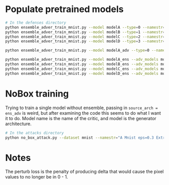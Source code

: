 # Populate pretrained models
```bash
# In the defenses directory
python ensemble_adver_train_mnist.py --model modelA --type=0 --namestr=""
python ensemble_adver_train_mnist.py --model modelB --type=1 --namestr=""
python ensemble_adver_train_mnist.py --model modelC --type=2 --namestr=""
python ensemble_adver_train_mnist.py --model modelD --type=3 --namestr=""

python ensemble_adver_train_mnist.py --model modelA_adv --type=0 --namestr="" --train_adv

python ensemble_adver_train_mnist.py --model modelA_ens --adv_models modelD modelC modelB --type=0 --epochs=12 --train_adv --namestr=""
python ensemble_adver_train_mnist.py --model modelB_ens --adv_models modelA modelC modelD --type=1 --epochs=12 --train_adv --namestr=""
python ensemble_adver_train_mnist.py --model modelC_ens --adv_models modelA modelD modelB --type=2 --epochs=12 --train_adv --namestr=""
python ensemble_adver_train_mnist.py --model modelD_ens --adv_models modelA modelC modelB --type=3 --epochs=12 --train_adv --namestr=""
```

# NoBox training
Trying to train a single model without ensemble, passing in `source_arch = ens_adv` is weird, but after examining the code this seems to do what I want it to do. Model name is the name of the critic, and model is the generator architecture.
```bash
# In the attacks directory
python no_box_attack.py --dataset mnist --namestr="A Mnist eps=0.3 Extragradient PGD-Critic=False Lambda=10" --perturb_loss Linf --epsilon=0.3 --attack_ball Linf --batch_size 1024 --test_batch_size 64 --attack_epochs 150 --extragradient --lr 1e-3 --lr_model 1e-3 --max_iter 20 --attack_loss cross_entropy --model CondGen --num_test_samples 256 --command train --source_arch ens_adv --model_name modelA --type 0 --eval_freq 2 --transfer --lambda_on_clean 10 --save_model "modelA" --dir_test_models ../ --adv_models modelA modelB modelC modelD  --wandb
```

# Notes
The perturb loss is the penalty of producing delta that would cause the pixel values to no longer be in 0 - 1.
